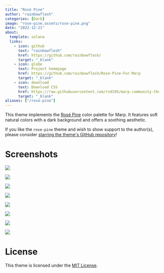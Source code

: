 ```yaml
---
title: "Rosé Pine"
author: "rainbowflesh"
categories: [Dark]
image: "rose-pine.assets/rose-pine.png"
date: "2022-12-21"
about:
  template: solana
  links:
    - icon: github
      text: "rainbowflesh"
      href: https://github.com/rainbowflesh/
      target: "_blank"
    - icon: globe
      text: Project homepage
      href: https://github.com/rainbowflesh/Rose-Pine-For-Marp
      target: "_blank"
    - icon: download
      text: Download CSS
      href: https://raw.githubusercontent.com/rnd195/marp-community-themes/live/themes/rose-pine.css
      target: "_blank"
aliases: ["/rose-pine"]
---
```


This theme implements the [Rosé Pine](https://rosepinetheme.com/) color palette for Marp. It features soft natural colors with a dark background and offers a soothing aesthetic.

If you like the `rose-pine` theme and wish to show support to the author(s), please consider [starring the theme's GitHub repository](https://github.com/rainbowflesh/Rose-Pine-For-Marp)!

# Screenshots

![](rose-pine.assets/rose-pine_page-0001.jpg)

![](rose-pine.assets/rose-pine_page-0002.jpg)

![](rose-pine.assets/rose-pine_page-0003.jpg)

![](rose-pine.assets/rose-pine_page-0004.jpg)

![](rose-pine.assets/rose-pine_page-0005.jpg)

![](rose-pine.assets/rose-pine_page-0006.jpg)

![](rose-pine.assets/rose-pine_page-0007.jpg)

![](rose-pine.assets/rose-pine_page-0008.jpg)

# License

This theme is licensed under the [MIT License](https://github.com/rainbowflesh/Rose-Pine-For-Marp/blob/master/license).